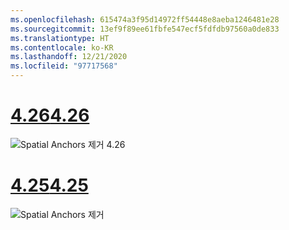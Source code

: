 ```yaml
---
ms.openlocfilehash: 615474a3f95d14972ff54448e8aeba1246481e28
ms.sourcegitcommit: 13ef9f89ee61fbfe547ecf5fdfdb97560a0de833
ms.translationtype: HT
ms.contentlocale: ko-KR
ms.lasthandoff: 12/21/2020
ms.locfileid: "97717568"
---
```

# <a name="426"></a>[<span data-ttu-id="47776-101">4.26</span><span class="sxs-lookup"><span data-stu-id="47776-101">4.26</span></span>](#tab/426)

![Spatial Anchors 제거 4.26](../images/local-spatial-anchors-img-04.png)

# <a name="425"></a>[<span data-ttu-id="47776-103">4.25</span><span class="sxs-lookup"><span data-stu-id="47776-103">4.25</span></span>](#tab/425)

![Spatial Anchors 제거](../images/unreal-spatialanchors-remove.PNG)
